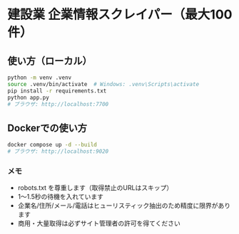 # 建設業 企業情報スクレイパー（最大100件）

## 使い方（ローカル）
```bash
python -m venv .venv
source .venv/bin/activate  # Windows: .venv\Scripts\activate
pip install -r requirements.txt
python app.py
# ブラウザ: http://localhost:7700
```

## Dockerでの使い方
```bash
docker compose up -d --build
# ブラウザ: http://localhost:9020
```

### メモ
- robots.txt を尊重します（取得禁止のURLはスキップ）
- 1〜1.5秒の待機を入れています
- 企業名/住所/メール/電話はヒューリスティック抽出のため精度に限界があります
- 商用・大量取得は必ずサイト管理者の許可を得てください
